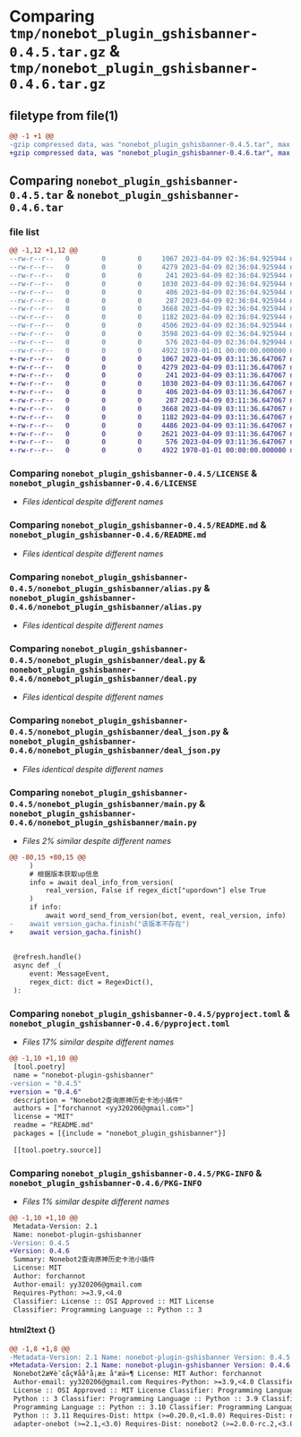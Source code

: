 # Comparing `tmp/nonebot_plugin_gshisbanner-0.4.5.tar.gz` & `tmp/nonebot_plugin_gshisbanner-0.4.6.tar.gz`

## filetype from file(1)

```diff
@@ -1 +1 @@
-gzip compressed data, was "nonebot_plugin_gshisbanner-0.4.5.tar", max compression
+gzip compressed data, was "nonebot_plugin_gshisbanner-0.4.6.tar", max compression
```

## Comparing `nonebot_plugin_gshisbanner-0.4.5.tar` & `nonebot_plugin_gshisbanner-0.4.6.tar`

### file list

```diff
@@ -1,12 +1,12 @@
--rw-r--r--   0        0        0     1067 2023-04-09 02:36:04.925944 nonebot_plugin_gshisbanner-0.4.5/LICENSE
--rw-r--r--   0        0        0     4279 2023-04-09 02:36:04.925944 nonebot_plugin_gshisbanner-0.4.5/README.md
--rw-r--r--   0        0        0      241 2023-04-09 02:36:04.925944 nonebot_plugin_gshisbanner-0.4.5/nonebot_plugin_gshisbanner/__init__.py
--rw-r--r--   0        0        0     1030 2023-04-09 02:36:04.925944 nonebot_plugin_gshisbanner-0.4.5/nonebot_plugin_gshisbanner/alias.py
--rw-r--r--   0        0        0      406 2023-04-09 02:36:04.925944 nonebot_plugin_gshisbanner-0.4.5/nonebot_plugin_gshisbanner/api.py
--rw-r--r--   0        0        0      287 2023-04-09 02:36:04.925944 nonebot_plugin_gshisbanner-0.4.5/nonebot_plugin_gshisbanner/config.py
--rw-r--r--   0        0        0     3668 2023-04-09 02:36:04.925944 nonebot_plugin_gshisbanner-0.4.5/nonebot_plugin_gshisbanner/deal.py
--rw-r--r--   0        0        0     1182 2023-04-09 02:36:04.925944 nonebot_plugin_gshisbanner-0.4.5/nonebot_plugin_gshisbanner/deal_json.py
--rw-r--r--   0        0        0     4506 2023-04-09 02:36:04.925944 nonebot_plugin_gshisbanner-0.4.5/nonebot_plugin_gshisbanner/main.py
--rw-r--r--   0        0        0     3598 2023-04-09 02:36:04.925944 nonebot_plugin_gshisbanner-0.4.5/nonebot_plugin_gshisbanner/send.py
--rw-r--r--   0        0        0      576 2023-04-09 02:36:04.929944 nonebot_plugin_gshisbanner-0.4.5/pyproject.toml
--rw-r--r--   0        0        0     4922 1970-01-01 00:00:00.000000 nonebot_plugin_gshisbanner-0.4.5/PKG-INFO
+-rw-r--r--   0        0        0     1067 2023-04-09 03:11:36.647067 nonebot_plugin_gshisbanner-0.4.6/LICENSE
+-rw-r--r--   0        0        0     4279 2023-04-09 03:11:36.647067 nonebot_plugin_gshisbanner-0.4.6/README.md
+-rw-r--r--   0        0        0      241 2023-04-09 03:11:36.647067 nonebot_plugin_gshisbanner-0.4.6/nonebot_plugin_gshisbanner/__init__.py
+-rw-r--r--   0        0        0     1030 2023-04-09 03:11:36.647067 nonebot_plugin_gshisbanner-0.4.6/nonebot_plugin_gshisbanner/alias.py
+-rw-r--r--   0        0        0      406 2023-04-09 03:11:36.647067 nonebot_plugin_gshisbanner-0.4.6/nonebot_plugin_gshisbanner/api.py
+-rw-r--r--   0        0        0      287 2023-04-09 03:11:36.647067 nonebot_plugin_gshisbanner-0.4.6/nonebot_plugin_gshisbanner/config.py
+-rw-r--r--   0        0        0     3668 2023-04-09 03:11:36.647067 nonebot_plugin_gshisbanner-0.4.6/nonebot_plugin_gshisbanner/deal.py
+-rw-r--r--   0        0        0     1182 2023-04-09 03:11:36.647067 nonebot_plugin_gshisbanner-0.4.6/nonebot_plugin_gshisbanner/deal_json.py
+-rw-r--r--   0        0        0     4486 2023-04-09 03:11:36.647067 nonebot_plugin_gshisbanner-0.4.6/nonebot_plugin_gshisbanner/main.py
+-rw-r--r--   0        0        0     2621 2023-04-09 03:11:36.647067 nonebot_plugin_gshisbanner-0.4.6/nonebot_plugin_gshisbanner/send.py
+-rw-r--r--   0        0        0      576 2023-04-09 03:11:36.647067 nonebot_plugin_gshisbanner-0.4.6/pyproject.toml
+-rw-r--r--   0        0        0     4922 1970-01-01 00:00:00.000000 nonebot_plugin_gshisbanner-0.4.6/PKG-INFO
```

### Comparing `nonebot_plugin_gshisbanner-0.4.5/LICENSE` & `nonebot_plugin_gshisbanner-0.4.6/LICENSE`

 * *Files identical despite different names*

### Comparing `nonebot_plugin_gshisbanner-0.4.5/README.md` & `nonebot_plugin_gshisbanner-0.4.6/README.md`

 * *Files identical despite different names*

### Comparing `nonebot_plugin_gshisbanner-0.4.5/nonebot_plugin_gshisbanner/alias.py` & `nonebot_plugin_gshisbanner-0.4.6/nonebot_plugin_gshisbanner/alias.py`

 * *Files identical despite different names*

### Comparing `nonebot_plugin_gshisbanner-0.4.5/nonebot_plugin_gshisbanner/deal.py` & `nonebot_plugin_gshisbanner-0.4.6/nonebot_plugin_gshisbanner/deal.py`

 * *Files identical despite different names*

### Comparing `nonebot_plugin_gshisbanner-0.4.5/nonebot_plugin_gshisbanner/deal_json.py` & `nonebot_plugin_gshisbanner-0.4.6/nonebot_plugin_gshisbanner/deal_json.py`

 * *Files identical despite different names*

### Comparing `nonebot_plugin_gshisbanner-0.4.5/nonebot_plugin_gshisbanner/main.py` & `nonebot_plugin_gshisbanner-0.4.6/nonebot_plugin_gshisbanner/main.py`

 * *Files 2% similar despite different names*

```diff
@@ -80,15 +80,15 @@
     )
     # 根据版本获取up信息
     info = await deal_info_from_version(
         real_version, False if regex_dict["upordown"] else True
     )
     if info:
         await word_send_from_version(bot, event, real_version, info)
-    await version_gacha.finish("该版本不存在")
+    await version_gacha.finish()
 
 
 @refresh.handle()
 async def _(
     event: MessageEvent,
     regex_dict: dict = RegexDict(),
 ):
```

### Comparing `nonebot_plugin_gshisbanner-0.4.5/pyproject.toml` & `nonebot_plugin_gshisbanner-0.4.6/pyproject.toml`

 * *Files 17% similar despite different names*

```diff
@@ -1,10 +1,10 @@
 [tool.poetry]
 name = "nonebot-plugin-gshisbanner"
-version = "0.4.5"
+version = "0.4.6"
 description = "Nonebot2查询原神历史卡池小插件"
 authors = ["forchannot <yy320206@gmail.com>"]
 license = "MIT"
 readme = "README.md"
 packages = [{include = "nonebot_plugin_gshisbanner"}]
 
 [[tool.poetry.source]]
```

### Comparing `nonebot_plugin_gshisbanner-0.4.5/PKG-INFO` & `nonebot_plugin_gshisbanner-0.4.6/PKG-INFO`

 * *Files 1% similar despite different names*

```diff
@@ -1,10 +1,10 @@
 Metadata-Version: 2.1
 Name: nonebot-plugin-gshisbanner
-Version: 0.4.5
+Version: 0.4.6
 Summary: Nonebot2查询原神历史卡池小插件
 License: MIT
 Author: forchannot
 Author-email: yy320206@gmail.com
 Requires-Python: >=3.9,<4.0
 Classifier: License :: OSI Approved :: MIT License
 Classifier: Programming Language :: Python :: 3
```

#### html2text {}

```diff
@@ -1,8 +1,8 @@
-Metadata-Version: 2.1 Name: nonebot-plugin-gshisbanner Version: 0.4.5 Summary:
+Metadata-Version: 2.1 Name: nonebot-plugin-gshisbanner Version: 0.4.6 Summary:
 Nonebot2æ¥è¯¢åç¥åå²å¡æ± å°æä»¶ License: MIT Author: forchannot
 Author-email: yy320206@gmail.com Requires-Python: >=3.9,<4.0 Classifier:
 License :: OSI Approved :: MIT License Classifier: Programming Language ::
 Python :: 3 Classifier: Programming Language :: Python :: 3.9 Classifier:
 Programming Language :: Python :: 3.10 Classifier: Programming Language ::
 Python :: 3.11 Requires-Dist: httpx (>=0.20.0,<1.0.0) Requires-Dist: nonebot-
 adapter-onebot (>=2.1,<3.0) Requires-Dist: nonebot2 (>=2.0.0-rc.2,<3.0.0)
```

